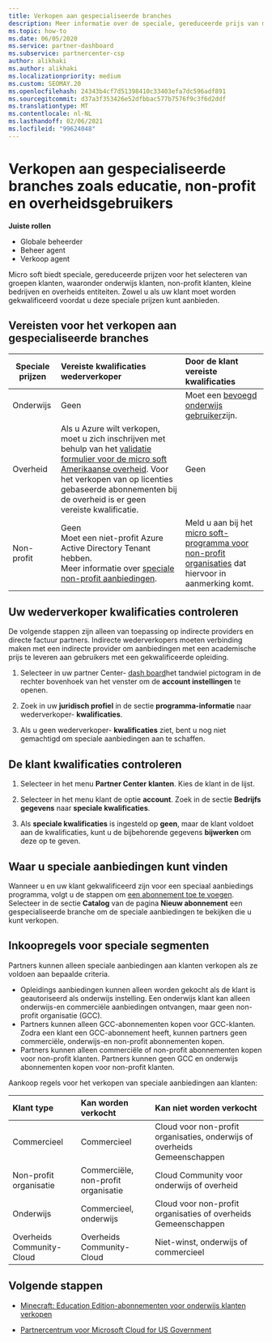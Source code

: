 ```yaml
---
title: Verkopen aan gespecialiseerde branches
description: Meer informatie over de speciale, gereduceerde prijs van micro soft voor bepaalde klant groepen, waaronder onderwijs klanten, klanten zonder winst oogmerk en overheids gebruikers.
ms.topic: how-to
ms.date: 06/05/2020
ms.service: partner-dashboard
ms.subservice: partnercenter-csp
author: alikhaki
ms.author: alikhaki
ms.localizationpriority: medium
ms.custom: SEOMAY.20
ms.openlocfilehash: 24343b4cf7d51398410c33403efa7dc596adf891
ms.sourcegitcommit: d37a3f353426e52dfbbac577b7576f9c3f6d2ddf
ms.translationtype: MT
ms.contentlocale: nl-NL
ms.lasthandoff: 02/06/2021
ms.locfileid: "99624048"
---
```

# <a name="sell-to-specialized-industries-like-education-non-profit-and-government-users"></a>Verkopen aan gespecialiseerde branches zoals educatie, non-profit en overheidsgebruikers

**Juiste rollen**

- Globale beheerder
- Beheer agent
- Verkoop agent

Micro soft biedt speciale, gereduceerde prijzen voor het selecteren van groepen klanten, waaronder onderwijs klanten, non-profit klanten, kleine bedrijven en overheids entiteiten. Zowel u als uw klant moet worden gekwalificeerd voordat u deze speciale prijzen kunt aanbieden. 

## <a name="requirements-to-sell-to-specialized-industries"></a>Vereisten voor het verkopen aan gespecialiseerde branches

|**Speciale prijzen**   |**Vereiste kwalificaties wederverkoper**   |**Door de klant vereiste kwalificaties**   |
|----------------------------|:---------------------------------|:------------------------------------------|
|Onderwijs   |Geen   | Moet een [bevoegd onderwijs gebruiker](https://www.microsoftvolumelicensing.com/DocumentSearch.aspx?Mode=3&DocumentTypeId=7)zijn.   |
|Overheid   |Als u Azure wilt verkopen, moet u zich inschrijven met behulp van het [validatie formulier voor de micro soft Amerikaanse overheid](https://azuregov.microsoft.com/csp). Voor het verkopen van op licenties gebaseerde abonnementen bij de overheid is er geen vereiste kwalificatie.|   Geen|
|Non-profit  |Geen<br/> Moet een niet-profit Azure Active Directory Tenant hebben.<br/> Meer informatie over [speciale non-profit aanbiedingen](https://assetsprod.microsoft.com/mpn/nonprofit-skus-in-csp-faq.pdf).   |Meld u aan bij het [micro soft-programma voor non-profit organisaties](https://nonprofit.microsoft.com/#/register) dat hiervoor in aanmerking komt.   |

## <a name="check-your-reseller-qualifications"></a>Uw wederverkoper kwalificaties controleren

De volgende stappen zijn alleen van toepassing op indirecte providers en directe factuur partners. Indirecte wederverkopers moeten verbinding maken met een indirecte provider om aanbiedingen met een academische prijs te leveren aan gebruikers met een gekwalificeerde opleiding.

1. Selecteer in uw partner Center- [dash board](https://partner.microsoft.com/dashboard)het tandwiel pictogram in de rechter bovenhoek van het venster om de **account instellingen** te openen.

2. Zoek in uw **juridisch profiel** in de sectie **programma-informatie** naar wederverkoper- **kwalificaties**.

3. Als u geen wederverkoper- **kwalificaties** ziet, bent u nog niet gemachtigd om speciale aanbiedingen aan te schaffen.

## <a name="check-the-customer-qualifications"></a>De klant kwalificaties controleren

1. Selecteer in het menu **Partner Center** **klanten**. Kies de klant in de lijst.

2. Selecteer in het menu klant de optie **account**. Zoek in de sectie **Bedrijfs gegevens** naar **speciale kwalificaties**.

3. Als **speciale kwalificaties** is ingesteld op **geen**, maar de klant voldoet aan de kwalificaties, kunt u de bijbehorende gegevens **bijwerken** om deze op te geven.

## <a name="where-to-find-special-offers"></a>Waar u speciale aanbiedingen kunt vinden

Wanneer u en uw klant gekwalificeerd zijn voor een speciaal aanbiedings programma, volgt u de stappen om [een abonnement toe te voegen](create-a-new-subscription.md). Selecteer in de sectie **Catalog** van de pagina **Nieuw abonnement** een gespecialiseerde branche om de speciale aanbiedingen te bekijken die u kunt verkopen.

## <a name="purchase-rules-for-special-segments"></a>Inkoopregels voor speciale segmenten

Partners kunnen alleen speciale aanbiedingen aan klanten verkopen als ze voldoen aan bepaalde criteria. 

- Opleidings aanbiedingen kunnen alleen worden gekocht als de klant is geautoriseerd als onderwijs instelling. Een onderwijs klant kan alleen onderwijs-en commerciële aanbiedingen ontvangen, maar geen non-profit organisatie (GCC).
- Partners kunnen alleen GCC-abonnementen kopen voor GCC-klanten. Zodra een klant een GCC-abonnement heeft, kunnen partners geen commerciële, onderwijs-en non-profit abonnementen kopen. 
- Partners kunnen alleen commerciële of non-profit abonnementen kopen voor non-profit klanten. Partners kunnen geen GCC en onderwijs abonnementen kopen voor non-profit klanten.

Aankoop regels voor het verkopen van speciale aanbiedingen aan klanten:

|**Klant type**   |**Kan worden verkocht**   |**Kan niet worden verkocht**   |
|:----------------------------|:---------------------------------|:------------------------------------------|
| Commercieel |Commercieel | Cloud voor non-profit organisaties, onderwijs of overheids Gemeenschappen |
| Non-profit organisatie |Commerciële, non-profit organisatie | Cloud Community voor onderwijs of overheid |
| Onderwijs |Commercieel, onderwijs | Cloud voor non-profit organisaties of overheids Gemeenschappen |
| Overheids Community-Cloud |Overheids Community-Cloud | Niet-winst, onderwijs of commercieel |

## <a name="next-steps"></a>Volgende stappen

- [Minecraft: Education Edition-abonnementen voor onderwijs klanten verkopen](minecraft-subscriptions.md)

- [Partnercentrum voor Microsoft Cloud for US Government](partner-center-for-microsoft-us-govt-cloud.md)
